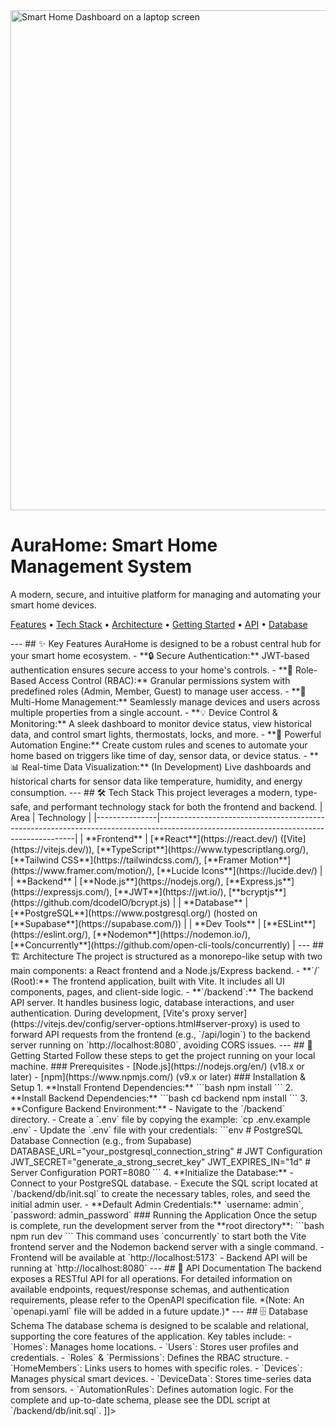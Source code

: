 <![CDATA[
<div align="center">
  <img src="https://images.pexels.com/photos/39284/macbook-apple-imac-computer-39284.jpeg?auto=compress&cs=tinysrgb&w=1260&h=750&dpr=2" alt="Smart Home Dashboard on a laptop screen" width="800" />
  <h1><b>AuraHome: Smart Home Management System</b></h1>
  <p>A modern, secure, and intuitive platform for managing and automating your smart home devices.</p>
  <p>
    <a href="#-key-features">Features</a> •
    <a href="#-tech-stack">Tech Stack</a> •
    <a href="#-architecture">Architecture</a> •
    <a href="#-getting-started">Getting Started</a> •
    <a href="#-api-documentation">API</a> •
    <a href="#-database-schema">Database</a>
  </p>
</div>

---

## ✨ Key Features

AuraHome is designed to be a robust central hub for your smart home ecosystem.

- **🔒 Secure Authentication:** JWT-based authentication ensures secure access to your home's controls.
- **👤 Role-Based Access Control (RBAC):** Granular permissions system with predefined roles (Admin, Member, Guest) to manage user access.
- **🏡 Multi-Home Management:** Seamlessly manage devices and users across multiple properties from a single account.
- **💡 Device Control & Monitoring:** A sleek dashboard to monitor device status, view historical data, and control smart lights, thermostats, locks, and more.
- **🤖 Powerful Automation Engine:** Create custom rules and scenes to automate your home based on triggers like time of day, sensor data, or device status.
- **📊 Real-time Data Visualization:** (In Development) Live dashboards and historical charts for sensor data like temperature, humidity, and energy consumption.

---

## 🛠️ Tech Stack

This project leverages a modern, type-safe, and performant technology stack for both the frontend and backend.

| Area          | Technology                                                                                                                            |
|---------------|---------------------------------------------------------------------------------------------------------------------------------------|
| **Frontend**  | [**React**](https://react.dev/) ([Vite](https://vitejs.dev/)), [**TypeScript**](https://www.typescriptlang.org/), [**Tailwind CSS**](https://tailwindcss.com/), [**Framer Motion**](https://www.framer.com/motion/), [**Lucide Icons**](https://lucide.dev/) |
| **Backend**   | [**Node.js**](https://nodejs.org/), [**Express.js**](https://expressjs.com/), [**JWT**](https://jwt.io/), [**bcryptjs**](https://github.com/dcodeIO/bcrypt.js)                                                              |
| **Database**  | [**PostgreSQL**](https://www.postgresql.org/) (hosted on [**Supabase**](https://supabase.com/))                                                                                                       |
| **Dev Tools** | [**ESLint**](https://eslint.org/), [**Nodemon**](https://nodemon.io/), [**Concurrently**](https://github.com/open-cli-tools/concurrently)                                                                                             |

---

## 🏗️ Architecture

The project is structured as a monorepo-like setup with two main components: a React frontend and a Node.js/Express backend.

- **`/` (Root):** The frontend application, built with Vite. It includes all UI components, pages, and client-side logic.
- **`/backend`:** The backend API server. It handles business logic, database interactions, and user authentication.

During development, [Vite's proxy server](https://vitejs.dev/config/server-options.html#server-proxy) is used to forward API requests from the frontend (e.g., `/api/login`) to the backend server running on `http://localhost:8080`, avoiding CORS issues.

---

## 🚀 Getting Started

Follow these steps to get the project running on your local machine.

### Prerequisites

- [Node.js](https://nodejs.org/en/) (v18.x or later)
- [npm](https://www.npmjs.com/) (v9.x or later)

### Installation & Setup

1.  **Install Frontend Dependencies:**
    ```bash
    npm install
    ```

2.  **Install Backend Dependencies:**
    ```bash
    cd backend
    npm install
    ```

3.  **Configure Backend Environment:**
    - Navigate to the `/backend` directory.
    - Create a `.env` file by copying the example: `cp .env.example .env`
    - Update the `.env` file with your credentials:
      ```env
      # PostgreSQL Database Connection (e.g., from Supabase)
      DATABASE_URL="your_postgresql_connection_string"

      # JWT Configuration
      JWT_SECRET="generate_a_strong_secret_key"
      JWT_EXPIRES_IN="1d"

      # Server Configuration
      PORT=8080
      ```

4.  **Initialize the Database:**
    - Connect to your PostgreSQL database.
    - Execute the SQL script located at `/backend/db/init.sql` to create the necessary tables, roles, and seed the initial admin user.
    - **Default Admin Credentials:** `username: admin`, `password: admin_password`

### Running the Application

Once the setup is complete, run the development server from the **root directory**:

```bash
npm run dev
```

This command uses `concurrently` to start both the Vite frontend server and the Nodemon backend server with a single command.

- Frontend will be available at `http://localhost:5173`
- Backend API will be running at `http://localhost:8080`

---

## 📄 API Documentation

The backend exposes a RESTful API for all operations. For detailed information on available endpoints, request/response schemas, and authentication requirements, please refer to the OpenAPI specification file.

*(Note: An `openapi.yaml` file will be added in a future update.)*

---

## 🗄️ Database Schema

The database schema is designed to be scalable and relational, supporting the core features of the application. Key tables include:

- `Homes`: Manages home locations.
- `Users`: Stores user profiles and credentials.
- `Roles` & `Permissions`: Defines the RBAC structure.
- `HomeMembers`: Links users to homes with specific roles.
- `Devices`: Manages physical smart devices.
- `DeviceData`: Stores time-series data from sensors.
- `AutomationRules`: Defines automation logic.

For the complete and up-to-date schema, please see the DDL script at `/backend/db/init.sql`.
]]>
